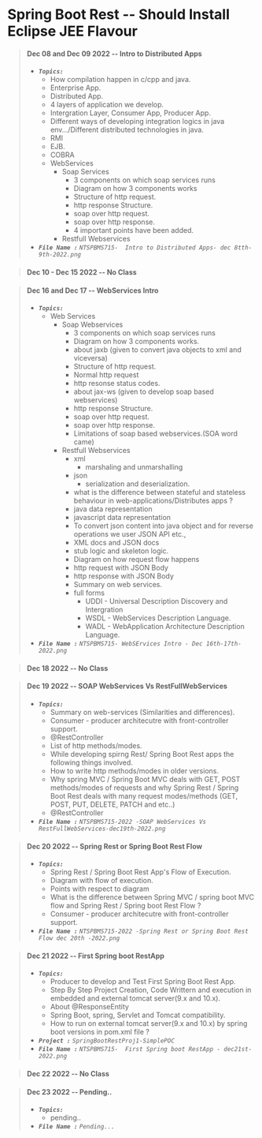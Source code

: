 # Spring Boot Rest -- Should Install Eclipse JEE Flavour

> #### Dec 08 and Dec 09 2022 -- Intro to Distributed Apps
> - <em>**`Topics:`**</em>
>     - How compilation happen in c/cpp and java.
>     - Enterprise App.
>     - Distributed App.
>     - 4 layers of application we develop.
>     - Intergration Layer, Consumer App, Producer App.
>     - Different ways of developing integration logics in java env.../Different distributed technologies in java.
>     - RMI
>     - EJB.
>     - COBRA
>     - WebServices
>         - Soap Services
>             - 3 components on which soap services runs
>             - Diagram on how 3 components works
>             - Structure of http request.
>             - http response Structure.
>             - soap over http request.
>             - soap over http response.
>             - 4 important points have been added.
>         - Restfull Webservices
> - <em>**`File Name :`**</em> *`NTSPBMS715-  Intro to Distributed Apps- dec 8tth-9th-2022.png`*

> #### Dec 10 - Dec 15 2022 -- No Class

> #### Dec 16 and Dec 17 -- WebServices Intro
> - <em>**`Topics:`**</em>
>     - Web Services
>         - Soap Webservices 
>             - 3 components on which soap services runs
>             - Diagram on how 3 components works.
>             - about jaxb (given to convert java objects to xml and viceversa)
>             - Structure of http request.
>             - Normal http request
>             - http resonse status codes.
>             - about jax-ws (given to develop soap based webservices)
>             - http response Structure.
>             - soap over http request.
>             - soap over http response.
>             - Limitations of soap based webservices.(SOA word came)
>         - Restfull Webservices
>             - xml
>                 - marshaling and unmarshalling
>             - json
>                 - serialization and deserialization.
>             - what is the difference between stateful and stateless behaviour in web-applications/Distributes apps ?
>             - java data representation
>             - javascript data representation
>             - To convert json content into java object and for reverse operations we user JSON API etc.,
>             - XML docs and JSON docs
>             - stub logic and skeleton logic.
>             - Diagram on how request flow happens
>             - http request with JSON Body
>             - http response with JSON Body
>             - Summary on web services.
>             - full forms
>                 - UDDI - Universal Description Discovery and Intergration
>                 - WSDL - WebServices Description Language.
>                 - WADL - WebApplication Architecture Description Language. 
> - <em>**`File Name :`**</em> *`NTSPBMS715- WebSErvices Intro - Dec 16th-17th-2022.png`*

> #### Dec 18 2022 -- No Class

> #### Dec 19 2022 -- SOAP WebServices Vs RestFullWebServices
> - <em>**`Topics:`**</em>
>     - Summary on web-services (Similarities and differences).
>     - Consumer - producer architecutre with front-controller support.
>     - @RestController
>     - List of http methods/modes.
>     - While developing spirng Rest/ Spring Boot Rest apps the following things involved.
>     - How to write http methods/modes in older versions.
>     - Why spring MVC / Spring Boot MVC deals with GET, POST methods/modes of requests and why Spring Rest / Spring Boot Rest deals with many request modes/methods (GET, POST, PUT, DELETE, PATCH and etc..)
>     - @RestController
> - <em>**`File Name :`**</em> *`NTSPBMS715-2022 -SOAP WebServices Vs RestFullWebServices-dec19th-2022.png`*

> #### Dec 20 2022 -- Spring Rest or Spring Boot Rest Flow
> - <em>**`Topics:`**</em>
>     - Spring Rest / Spring Boot Rest App's Flow of Execution.
>     - Diagram with flow of execution.
>     - Points with respect to diagram
>     - What is the difference between Spring MVC / spring boot MVC flow and Spring Rest / Spring boot Rest Flow ?
>     - Consumer - producer architecutre with front-controller support.
> - <em>**`File Name :`**</em> *`NTSPBMS715-2022 -Spring Rest or Spring Boot Rest Flow dec 20th -2022.png`*

> #### Dec 21 2022 -- First Spring boot RestApp
> - <em>**`Topics:`**</em>
>     - Producer to develop and Test First Spring Boot Rest App.
>     - Step By Step Project Creation, Code Writtern and execution in embedded and external tomcat server(9.x and 10.x).
>     - About @ResponseEntity
>     - Spring Boot, spring, Servlet and Tomcat compatibility.
>     - How to run on external tomcat server(9.x and 10.x) by spring boot versions in pom.xml file ?
> - <em>**`Project :`**</em> *`SpringBootRestProj1-SimplePOC`*
> - <em>**`File Name :`**</em> *`NTSPBMS715-  First Spring boot RestApp - dec21st-2022.png`*

> #### Dec 22 2022 -- No Class

> #### Dec 23 2022 -- Pending..
> - <em>**`Topics:`**</em>
>     - pending..
> - <em>**`File Name :`**</em> *`Pending...`*
